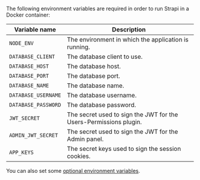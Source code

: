 The following environment variables are required in order to run Strapi in a Docker container:

| Variable name | Description |
|---------------|-------------|
| `NODE_ENV` | The environment in which the application is running. |
| `DATABASE_CLIENT` | The database client to use. |
| `DATABASE_HOST` | The database host. |
| `DATABASE_PORT` | The database port. |
| `DATABASE_NAME` | The database name. |
| `DATABASE_USERNAME` | The database username. |
| `DATABASE_PASSWORD` | The database password. |
| `JWT_SECRET` | The secret used to sign the JWT for the Users-Permissions plugin. |
| `ADMIN_JWT_SECRET` | The secret used to sign the JWT for the Admin panel. |
| `APP_KEYS` | The secret keys used to sign the session cookies. |

You can also set some [optional environment variables](/docs/dev-docs/setup-deployment-guides/configurations/optional/environment.md#strapi-s-environment-variables).
